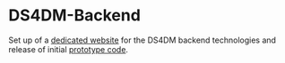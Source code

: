 # DS4DM-Backend

Set up of a <a href="http://web.informatik.uni-mannheim.de/ds4dm/">dedicated website</a> for the DS4DM backend technologies and release of initial <a href="https://github.com/AnLiGentile/DS4DM">prototype code</a>.
